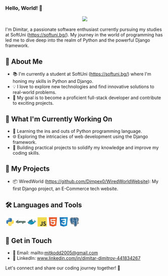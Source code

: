 ### Hello, World! 👋

<div id='header' align='center'>
  <img src='https://media2.giphy.com/media/v1.Y2lkPTc5MGI3NjExdzNndHY2bmM5ZXVlY24xN3gxNjJjcDh2MnYwM3NkMTcyanlwdHlpciZlcD12MV9pbnRlcm5hbF9naWZfYnlfaWQmY3Q9cw/M9gbBd9nbDrOTu1Mqx/giphy.gif' width='100'>
</div>

I'm Dimitar, a passionate software enthusiast currently pursuing my studies at SoftUni (https://softuni.bg/). My journey in the world of programming has led me to dive deep into the realm of Python and the powerful Django framework.

## 🌱 About Me

- 📚 I'm currently a student at SoftUni (https://softuni.bg/) where I'm honing my skills in Python and Django.
- 💡 I love to explore new technologies and find innovative solutions to real-world problems.
- 🎯 My goal is to become a proficient full-stack developer and contribute to exciting projects.

## 💼 What I'm Currently Working On

- 🐍 Learning the ins and outs of Python programming language.
- 🌐 Exploring the intricacies of web development using the Django framework.
- 🚀 Building practical projects to solidify my knowledge and improve my coding skills.

## 🚀 My Projects

- 📦 WiredWorld (https://github.com/Dimpex0/WiredWorldWebsite): My first Django project, an E-Commerce tech website.

## 🛠️ Languages and Tools
<div>
  <img src='https://raw.githubusercontent.com/devicons/devicon/1119b9f84c0290e0f0b38982099a2bd027a48bf1/icons/python/python-original.svg' width='30' height='30'>
  <img src='https://raw.githubusercontent.com/devicons/devicon/1119b9f84c0290e0f0b38982099a2bd027a48bf1/icons/django/django-plain-wordmark.svg' width='30' height='30'>
  <img src='https://raw.githubusercontent.com/devicons/devicon/1119b9f84c0290e0f0b38982099a2bd027a48bf1/icons/docker/docker-original.svg' width='30' height='30'>
  <img src='https://raw.githubusercontent.com/devicons/devicon/1119b9f84c0290e0f0b38982099a2bd027a48bf1/icons/javascript/javascript-original.svg' width='30' height='30'>
  <img src='https://raw.githubusercontent.com/devicons/devicon/1119b9f84c0290e0f0b38982099a2bd027a48bf1/icons/html5/html5-original.svg' width='30' height='30'>
  <img src='https://raw.githubusercontent.com/devicons/devicon/1119b9f84c0290e0f0b38982099a2bd027a48bf1/icons/css3/css3-original.svg' width='30' height='30'>
  <img src='https://raw.githubusercontent.com/devicons/devicon/1119b9f84c0290e0f0b38982099a2bd027a48bf1/icons/postgresql/postgresql-original.svg' width='30' height='30'>
</div>

## 🌟 Get in Touch

- 📧 Email: mailto:mitkodd2005@gmail.com
- 💼 LinkedIn: www.linkedin.com/in/dimitar-dimitrov-441834267

Let's connect and share our coding journey together! 🚀
